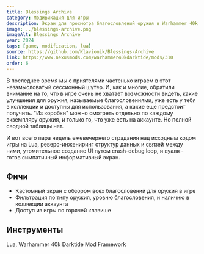 ```yaml
---
title: Blessings Archive
category: Модификация для игры
description: Экран для просмотра благословлений оружия в Warhammer 40k Darktide.
image: ../blessings-archive.png
imageAlt: Blessings Archive
year: 2024
tags: [game, modification, lua]
source: https://github.com/Klavionik/Blessings-Archive
link: https://www.nexusmods.com/warhammer40kdarktide/mods/310
order: 6
---
```


В последнее время мы с приятелями частенько играем в этот незамысловатый сессионный шутер. И, как и многие, обратили 
внимание на то, что в игре очень не хватает возможности видеть, какие улучшения для оружия, называемые благословениями, 
уже есть у тебя в коллекции и доступны для использования, а какие еще предстоит получить. "Из коробки" можно смотреть 
отдельно по каждому экземпляру оружия, и только то, что уже есть на аккаунте. Но полной сводной таблицы нет.

И вот всего пара недель ежевечернего страдания над исходным кодом игры на Lua, реверс-инжениринг структур данных и
связей между ними, утомительное создание UI путем crash-debug loop, и вуаля - готов симпатичный информативный экран.

## Фичи

- Кастомный экран с обзором всех благословений для оружия в игре
- Фильтрация по типу оружия, уровню благословения, и наличию в коллекции аккаунта
- Доступ из игры по горячей клавише

## Инструменты

Lua, Warhammer 40k Darktide Mod Framework
